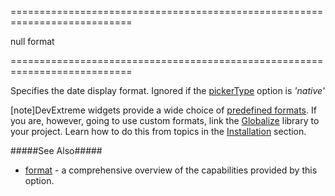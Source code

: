 <!--**
/*-------------------------------------------
    Auto-generated file. Do not modify.
-------------------------------------------

**-->
===========================================================================
<!--default-->null<!--/default-->
<!--type-->format<!--/type-->
===========================================================================

<!--shortDescription-->
Specifies the date display format. Ignored if the [pickerType](/Documentation/ApiReference/UI_Widgets/dxDateBox/Configuration/#pickerType) option is *'native'*
<!--/shortDescription-->

<!--fullDescription-->
[note]DevExtreme widgets provide a wide choice of [predefined formats](/Documentation/ApiReference/Common/Object_Structures/format/#type). If you are, however, going to use custom formats, link the [Globalize](https://github.com/jquery/globalize) library to your project. Learn how to do this from topics in the [Installation](/Documentation/Guide/Getting_Started/Installation/Local_Scripts/) section.

#####See Also#####
- [format](/Documentation/ApiReference/Common/Object_Structures/format/) - a comprehensive overview of the capabilities provided by this option.
<!--/fullDescription-->